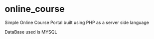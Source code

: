 # online_course

Simple Online Course Portal built using PHP as a server side language

DataBase used is MYSQL
